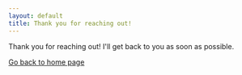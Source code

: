 ```yaml
---
layout: default
title: Thank you for reaching out!
---
```


Thank you for reaching out! I'll get back to you as soon as possible.

<a href="/" class="pure-button pure-button-primary">Go back to home page</a>